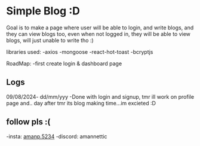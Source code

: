 # Simple Blog :D

Goal is to make a page where user will be able to login, and write blogs, and they can view blogs too, even when not logged in, they will be able to view blogs, will just unable to write tho :)

libraries used:
-axios
-mongoose
-react-hot-toast
-bcryptjs

RoadMap:
-first create login & dashboard page

## Logs
09/08/2024- dd/mm/yyy
-Done with login and signup, tmr ill work on profile page and.. day after tmr its blog making time...im excieted :D



## follow pls :( 
-insta: [amanp.5234](https://www.instagram.com/amanp.5234/)
-discord: amannettic

